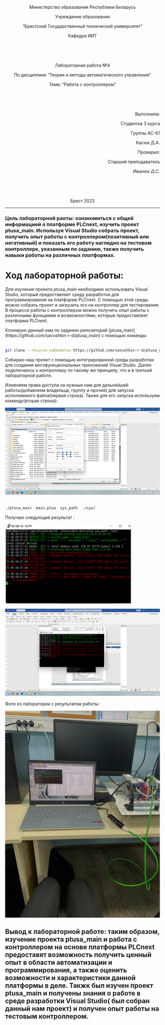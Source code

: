 <p align="center"> Министерство образования Республики Беларусь</p>
<p align="center">Учреждение образования</p>
<p align="center">“Брестский Государственный технический университет”</p>
<p align="center">Кафедра ИИТ</p>
<br><br><br>
<p align="center">Лабораторная работа №4</p>
<p align="center">По дисциплине “Теория и методы автоматического управления”</p>
<p align="center">Тема: “Работа с контроллером”</p>
<br><br><br>
<p align="right">Выполнила:</p>
<p align="right">Студентка 3 курса</p>
<p align="right">Группы АС-61</p>
<p align="right">Касюк Д.А.</p>
<p align="right">Проверил:</p>
<p align="right">Старший преподаватель</p>
<p align="right">Иванюк Д.С.</p>
<br><br><br>
<p align="center">Брест 2023</p>

---

### Цель лабораторной раоты: ознакомиться с общей информaцией о платформе PLCnext, изучить проект ptusa_main. Используя Visual Studio собрать проект, получить опыт работы с контроллером(позитивный или негативный) и показать его работу наглядно на тестовом контроллере, указанным по заданию, также получить навыки работы на различных платформах.

# Ход лaбораторной рaботы:

<p>Для изучения проекта ptusa_main необходимо использовать Visual Studio, который предоставляет среду разработки для программирования на платформе PLCnext. С помощью этой среды можно собрать проект и загрузить его на контроллер для тестирования. В процессе работы с контроллером можно получить опыт работы с различными функциями и возможностями, которые предоставляет платформа PLCnext.</p>

<p>Клонирую данный нам по заданию репозиторий [ptusa_main](https://github.com/savushkin-r-d/ptusa_main) с помощью команды:</p>

 ``` bash

git clone --recurse-submodules https://github.com/savushkin-r-d/ptusa_main.git

```

<p>Собирaю наш проект с помощью интегрированной среды разработки для создания мнгофункциональных приложений Visual Studio. Далее подключаюсь к контроллеру по такому же принципу, что и в третьей лабораторной работе.</p>

<p>Изменяем права доступа на нужные нам для дальнейшей работы(добавляем владельца, группу и прочие) для запуска исполняемого файла(первая строка).  Также для его запуска используем команду(вторая строка):</p>

![](images/access.png)

``` bash

./ptusa_main  main.plua  sys_path  ./sys/

```

<p>Получаю следующий результaт : </p>

![](images/result_console.png)

![](images/result.png)

<p>Фото из лаборатории с результатом работы:</p>

![](images/laba4.jpg)

## Вывод к лабораторной работе: таким образом, изучение проекта ptusa_main и работа с контроллером на основе платформы PLCnext предоставят возможность получить ценный опыт в области автоматизации и программирования, а также оценить возможности и характеристики данной платформы в деле. Такжк был изучен проект ptusa_main и получены знания о работе в среде разработки Visual Studio( был собран данный нам проект) и получен  опыт  работы на тестовым контроллером.
